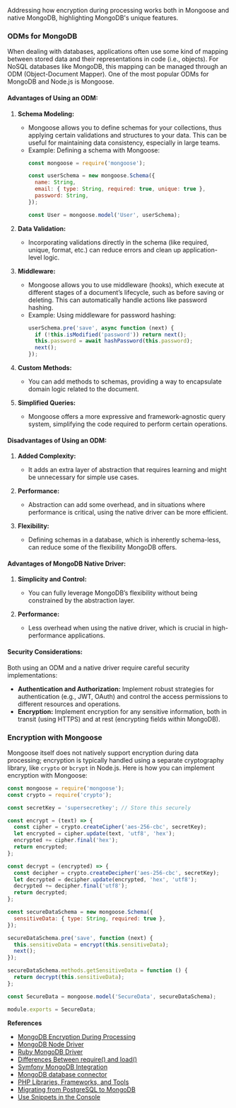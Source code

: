 Addressing how encryption during processing works both in Mongoose and native MongoDB, highlighting MongoDB's unique features.

### ODMs for MongoDB 

When dealing with databases, applications often use some kind of mapping between stored data and their representations in code (i.e., objects). For NoSQL databases like MongoDB, this mapping can be managed through an ODM (Object-Document Mapper). One of the most popular ODMs for MongoDB and Node.js is Mongoose.

#### Advantages of Using an ODM:

1. **Schema Modeling:**
   - Mongoose allows you to define schemas for your collections, thus applying certain validations and structures to your data. This can be useful for maintaining data consistency, especially in large teams.
   - Example: Defining a schema with Mongoose:
     ```js
     const mongoose = require('mongoose');

     const userSchema = new mongoose.Schema({
       name: String,
       email: { type: String, required: true, unique: true },
       password: String,
     });

     const User = mongoose.model('User', userSchema);
     ```

2. **Data Validation:**
   - Incorporating validations directly in the schema (like required, unique, format, etc.) can reduce errors and clean up application-level logic.

3. **Middleware:**
   - Mongoose allows you to use middleware (hooks), which execute at different stages of a document’s lifecycle, such as before saving or deleting. This can automatically handle actions like password hashing.
   - Example: Using middleware for password hashing:
     ```js
     userSchema.pre('save', async function (next) {
       if (!this.isModified('password')) return next();
       this.password = await hashPassword(this.password);
       next();
     });
     ```

4. **Custom Methods:**
   - You can add methods to schemas, providing a way to encapsulate domain logic related to the document.

5. **Simplified Queries:**
   - Mongoose offers a more expressive and framework-agnostic query system, simplifying the code required to perform certain operations.

#### Disadvantages of Using an ODM:

1. **Added Complexity:**
   - It adds an extra layer of abstraction that requires learning and might be unnecessary for simple use cases.

2. **Performance:**
   - Abstraction can add some overhead, and in situations where performance is critical, using the native driver can be more efficient.

3. **Flexibility:**
   - Defining schemas in a database, which is inherently schema-less, can reduce some of the flexibility MongoDB offers.

#### Advantages of MongoDB Native Driver:

1. **Simplicity and Control:**
   - You can fully leverage MongoDB’s flexibility without being constrained by the abstraction layer.

2. **Performance:**
   - Less overhead when using the native driver, which is crucial in high-performance applications.

#### Security Considerations:

Both using an ODM and a native driver require careful security implementations:

- **Authentication and Authorization:** Implement robust strategies for authentication (e.g., JWT, OAuth) and control the access permissions to different resources and operations.
- **Encryption:** Implement encryption for any sensitive information, both in transit (using HTTPS) and at rest (encrypting fields within MongoDB).

### Encryption with Mongoose

Mongoose itself does not natively support encryption during data processing; encryption is typically handled using a separate cryptography library, like `crypto` or `bcrypt` in Node.js. Here is how you can implement encryption with Mongoose:

```js
const mongoose = require('mongoose');
const crypto = require('crypto');

const secretKey = 'supersecretkey'; // Store this securely

const encrypt = (text) => {
  const cipher = crypto.createCipher('aes-256-cbc', secretKey);
  let encrypted = cipher.update(text, 'utf8', 'hex');
  encrypted += cipher.final('hex');
  return encrypted;
};

const decrypt = (encrypted) => {
  const decipher = crypto.createDecipher('aes-256-cbc', secretKey);
  let decrypted = decipher.update(encrypted, 'hex', 'utf8');
  decrypted += decipher.final('utf8');
  return decrypted;
};

const secureDataSchema = new mongoose.Schema({
  sensitiveData: { type: String, required: true },
});

secureDataSchema.pre('save', function (next) {
  this.sensitiveData = encrypt(this.sensitiveData);
  next();
});

secureDataSchema.methods.getSensitiveData = function () {
  return decrypt(this.sensitiveData);
};

const SecureData = mongoose.model('SecureData', secureDataSchema);

module.exports = SecureData;
```

  
**References**  
- [MongoDB Encryption During Processing](./encryption.csfle.md)
- [MongoDB Node Driver](https://mongodb.com/docs/drivers/node/current/)  
- [Ruby MongoDB Driver](https://mongodb.com/docs/ruby-driver/current/)  
- [Differences Between require() and load()](https://mongodb.com/docs/mongodb-shell/write-scripts/require-load-differences/)  
- [Symfony MongoDB Integration](https://mongodb.com/docs/drivers/php-frameworks/symfony/)  
- [MongoDB database connector](https://www.prisma.io/docs/orm/overview/databases/mongodb)  
- [PHP Libraries, Frameworks, and Tools](https://mongodb.com/docs/drivers/php-libraries/)  
- [Migrating from PostgreSQL to MongoDB](https://www.mongodb.com/resources/compare/mongodb-postgresql/dsl-migrating-postgres-to-mongodb)  
- [Use Snippets in the Console](https://mongodb.com/docs/mongodb-shell/snippets/working-with-snippets/)